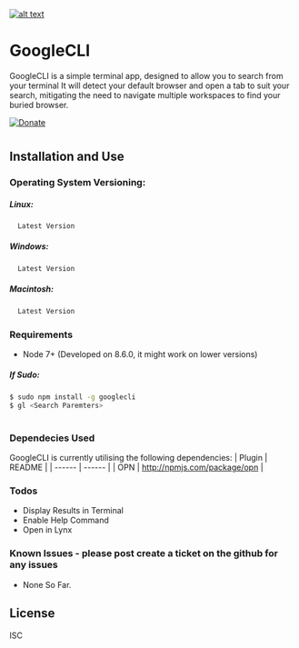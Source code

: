 
[![alt text](https://i.imgur.com/0YRwI6R.png)](https://github.com/builtbyproxy/googlecli)

# GoogleCLI
GoogleCLI is a simple terminal app, designed to allow you to search from your terminal
It will detect your default browser and open a tab to suit your search, mitigating the need to navigate multiple workspaces to find your buried browser.

 [![Donate](https://www.newsforpublic.com/wp-content/uploads/2015/08/buy-me-a-coffee.png)](http://paypal.me/LachlanYoung)
#
## Installation and Use

### Operating System Versioning:
##### Linux:
```sh
  Latest Version
```
##### Windows:
```sh
  Latest Version
```
##### Macintosh:
```sh
  Latest Version
```

### Requirements

  - Node 7+ (Developed on 8.6.0, it might work on lower versions)
##### If Sudo:

```sh
$ sudo npm install -g googlecli
$ gl <Search Paremters>
```

#
### Dependecies Used

GoogleCLI is currently utilising the following dependencies:
| Plugin | README |
| ------ | ------ |
| OPN | http://npmjs.com/package/opn |

### Todos

  - Display Results in Terminal
  - Enable Help Command
  - Open in Lynx
  
### Known Issues - please post create a ticket on the github for any issues
  - None So Far.

License
----

ISC